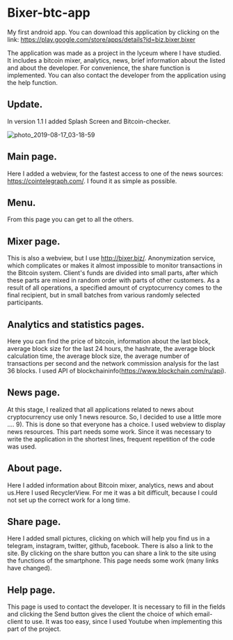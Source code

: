 # Bixer-btc-app
My first android app. 
You can download this application by clicking on the link: https://play.google.com/store/apps/details?id=biz.bixer.bixer

The application was made as a project in the lyceum where I have  studied. It includes a bitcoin mixer, analytics, news, brief information about the listed and about the developer. For convenience, the share function is implemented. You can also contact the developer from the application using the help function.
## Update.
In version 1.1 I added Splash Screen and Bitcoin-checker.

![photo_2019-08-17_03-18-59](https://user-images.githubusercontent.com/45006912/63211905-62057480-c106-11e9-9f58-1e8cd6f2aa5f.jpg)

## Main page.
Here I added a webview, for the fastest access to one of the news sources: https://cointelegraph.com/. I found it as simple as possible.


## Menu. 
From this page you can get to all the others.

## Mixer page. 
This is also a webview, but I use http://bixer.biz/. Anonymization service, which complicates or makes it almost impossible to monitor transactions in the Bitcoin system. Client's funds are divided into small parts, after which these parts are mixed in random order with parts of other customers. As a result of all operations, a specified amount of cryptocurrency comes to the final recipient, but in small batches from various randomly selected participants.


## Analytics and statistics pages.
Here you can find the price of bitcoin, information about the last block, average block size for the last 24 hours, the hashrate, the average block calculation time, the average block size, the average number of transactions per second and the network commission analysis for the last 36 blocks. I used API of blockchaininfo(https://www.blockchain.com/ru/api).


## News page. 
At this stage, I realized that all applications related to news about cryptocurrency use only 1 news resource. So, I decided to use a little more .... 9). This is done so that everyone has a choice. I used webview to display news resources. This part needs some work. Since it was necessary to write the application in the shortest lines, frequent repetition of the code was used.


## About page. 
Here I added information about Bitcoin mixer, analytics, news and about us.Here I used RecyclerView. For me it was a bit difficult, because I could not set up the correct work for a long time.


## Share page.
Here I added small pictures, clicking on which will help you find us in a telegram, instagram, twitter, github, facebook. There is also a link to the site. By clicking on the share button you can share a link to the site using the functions of the smartphone. This page needs some work (many links have changed).


## Help page.
This page is used to contact the developer. It is necessary to fill in the fields and clicking the Send button gives the client the choice of which email-client to use. It was too easy, since I used Youtube when implementing this part of the project.





